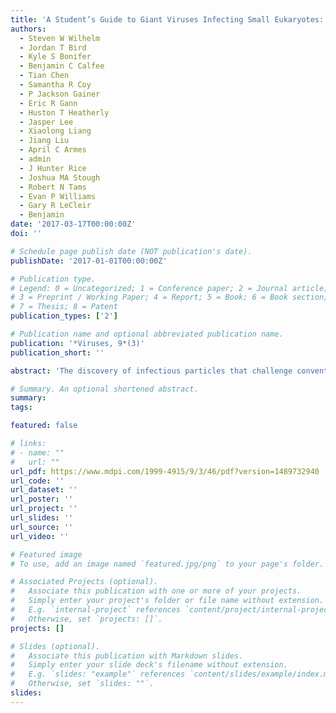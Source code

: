 ```yaml
---
title: 'A Student’s Guide to Giant Viruses Infecting Small Eukaryotes: From Acanthamoeba to Zooxanthellae'
authors:
  - Steven W Wilhelm
  - Jordan T Bird
  - Kyle S Bonifer
  - Benjamin C Calfee
  - Tian Chen
  - Samantha R Coy
  - P Jackson Gainer
  - Eric R Gann
  - Huston T Heatherly
  - Jasper Lee
  - Xiaolong Liang
  - Jiang Liu
  - April C Armes
  - admin
  - J Hunter Rice
  - Joshua MA Stough
  - Robert N Tams
  - Evan P Williams
  - Gary R LeCleir
  - Benjamin
date: '2017-03-17T00:00:00Z'
doi: ''

# Schedule page publish date (NOT publication's date).
publishDate: '2017-01-01T00:00:00Z'

# Publication type.
# Legend: 0 = Uncategorized; 1 = Conference paper; 2 = Journal article;
# 3 = Preprint / Working Paper; 4 = Report; 5 = Book; 6 = Book section;
# 7 = Thesis; 8 = Patent
publication_types: ['2']

# Publication name and optional abbreviated publication name.
publication: '*Viruses, 9*(3)'
publication_short: ''

abstract: 'The discovery of infectious particles that challenge conventional thoughts concerning “what is a virus” has led to the evolution a new field of study in the past decade. Here, we review knowledge and information concerning “giant viruses”, with a focus not only on some of the best studied systems, but also provide an effort to illuminate systems yet to be better resolved. We conclude by demonstrating that there is an abundance of new host–virus systems that fall into this “giant” category, demonstrating that this field of inquiry presents great opportunities for future research.'

# Summary. An optional shortened abstract.
summary:
tags:

featured: false

# links:
# - name: ""
#   url: ""
url_pdf: https://www.mdpi.com/1999-4915/9/3/46/pdf?version=1489732940
url_code: ''
url_dataset: ''
url_poster: ''
url_project: ''
url_slides: ''
url_source: ''
url_video: ''

# Featured image
# To use, add an image named `featured.jpg/png` to your page's folder.

# Associated Projects (optional).
#   Associate this publication with one or more of your projects.
#   Simply enter your project's folder or file name without extension.
#   E.g. `internal-project` references `content/project/internal-project/index.md`.
#   Otherwise, set `projects: []`.
projects: []

# Slides (optional).
#   Associate this publication with Markdown slides.
#   Simply enter your slide deck's filename without extension.
#   E.g. `slides: "example"` references `content/slides/example/index.md`.
#   Otherwise, set `slides: ""`.
slides:
---
```



